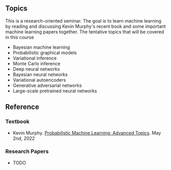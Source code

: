<!--- # CS 8501 Advanced Topics in Machine Learning --->

## Topics

This is a research-oriented seminar. The goal is to learn machine learning by reading and discussing Kevin Murphy's recent book and some important machine learning papers together. The tentative topics that will be covered in this course

- Bayesian machine learning
- Probabilistic graphical models
- Variational inference
- Monte Carlo inference
- Deep neural networks
- Bayesian neural networks
- Variational autoencoders
- Generative adversarial networks
- Large-scale pretrained neural networks

## Reference

### Textbook

- Kevin Murphy. [Probabilistic Machine Learning: Advanced Topics](https://probml.github.io/pml-book/book2.html). May 2nd, 2022

### Research Papers

- TODO
